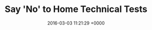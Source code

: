 ---
title: "Say 'No' to Home Technical Tests"
date: 2016-03-03 11:21:29 +0000
url: https://blog.gladwell.me/warning-home-technical-tests.html
---